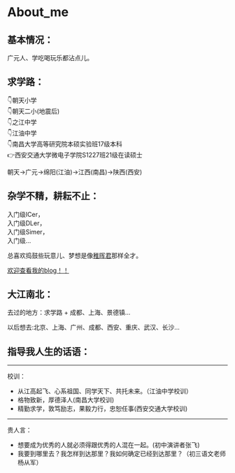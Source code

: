 # About_me
## **基本情况：**
广元人、学吃喝玩乐都沾点儿。

## **求学路：**

👇朝天小学  
👇朝天二小(地震后)   
👇之江中学  
👇江油中学  
👇南昌大学高等研究院本硕实验班17级本科  
👉西安交通大学微电子学院S1227班21级在读硕士   

朝天->广元->绵阳(江油)->江西(南昌)->陕西(西安)  

## **杂学不精，耕耘不止：**

入门级ICer，  
入门级DLer，  
入门级Simer，  
入门级...

总喜欢捣鼓些玩意儿、梦想是像[稚晖君](https://space.bilibili.com/20259914?spm_id_from=333.337.0.0)那样全才。

[欢迎查看我的blog！！](../03_blog/My_blog.md)

## **大江南北：**  

去过的地方：求学路 + 成都、上海、景德镇...  

以后想去:北京、上海、广州、成都、西安、重庆、武汉、长沙...  


## **指导我人生的话语：**

---
校训：

- 从江高起飞、心系祖国、同学天下、共托未来。（江油中学校训）  
- 格物致新，厚德泽人(南昌大学校训)  
- 精勤求学，敦笃励志，果毅力行，忠恕任事(西安交通大学校训)

---
贵人言：  

- 想要成为优秀的人就必须得跟优秀的人混在一起。(初中演讲者张飞)  
- 我要到哪里去？我怎样到达那里？我如何确定已经到达那里？（初三语文老师杨从军）

